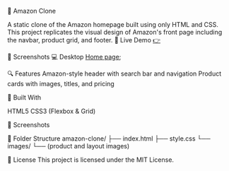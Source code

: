 🛒 Amazon Clone 


A static clone of the Amazon homepage built using only HTML and CSS. This project replicates the visual design of Amazon's front page including the navbar, product grid, and footer.
🔗 Live Demo
[👉](https://github.com/builtbyusman/Amazon-Clone)

📸 Screenshots
💻 Desktop
[Home page](imgs/181252.png);

🔍 Features
Amazon-style header with search bar and navigation
Product cards with images, titles, and pricing

🧰 Built With

HTML5
CSS3 (Flexbox & Grid)

📸 Screenshots


📂 Folder Structure
amazon-clone/
├── index.html
├── style.css
└── images/
    └── (product and layout images)

📄 License
This project is licensed under the MIT License.


